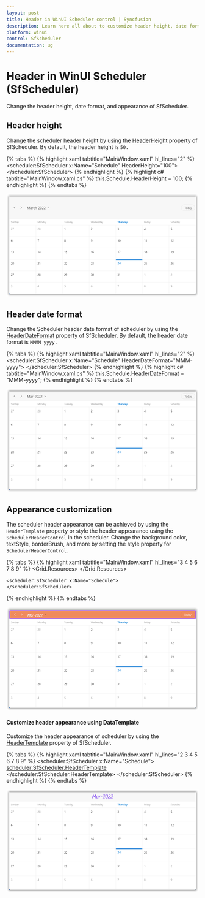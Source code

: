 ```yaml
---
layout: post
title: Header in WinUI Scheduler control | Syncfusion
description: Learn here all about to customize header height, date format and appearance of Syncfusion WinUI Scheduler (SfScheduler) control and more. 
platform: winui
control: SfScheduler
documentation: ug
---
```


# Header in WinUI Scheduler (SfScheduler)

Change the header height, date format, and appearance of SfScheduler.

## Header height

Change the scheduler header height by using the [HeaderHeight](https://help.syncfusion.com/cr/winui/Syncfusion.UI.Xaml.Scheduler.SfScheduler.html#Syncfusion_UI_Xaml_Scheduler_SfScheduler_HeaderHeight) property of SfScheduler. By default, the header height is `50.`

{% tabs %}
{% highlight xaml tabtitle="MainWindow.xaml" hl_lines="2" %}
<scheduler:SfScheduler x:Name="Schedule" 
                       HeaderHeight="100">
</scheduler:SfScheduler>
{% endhighlight %}
{% highlight c# tabtitle="MainWindow.xaml.cs" %}
this.Schedule.HeaderHeight = 100;
{% endhighlight %}
{% endtabs %}

![change-header-height-in-winui-scheduler-timeslot-view](Header_Images/header-height-in-winui-scheduler.png)

## Header date format

Change the Scheduler header date format of scheduler by using the [HeaderDateFormat](https://help.syncfusion.com/cr/winui/Syncfusion.UI.Xaml.Scheduler.SfScheduler.html#Syncfusion_UI_Xaml_Scheduler_SfScheduler_HeaderDateFormat) property of SfScheduler. By default, the header date format is `MMMM yyyy.`

{% tabs %}
{% highlight xaml tabtitle="MainWindow.xaml" hl_lines="2" %}
<scheduler:SfScheduler x:Name="Schedule" 
                       HeaderDateFormat="MMM-yyyy">
</scheduler:SfScheduler>
{% endhighlight %}
{% highlight c# tabtitle="MainWindow.xaml.cs" %}
this.Schedule.HeaderDateFormat = "MMM-yyyy";
{% endhighlight %}
{% endtabs %}

![customize-header-date-format-in-winui-scheduler-timeslot-view](Header_Images/customize-header-date-format-in-winui-scheduler.png)

## Appearance customization

The scheduler header appearance can be achieved by using the `HeaderTemplate` property or style the header appearance using the `SchedulerHeaderControl` in the scheduler. Change the background color, textStyle, borderBrush, and more by setting the style property for `SchedulerHeaderControl.`

{% tabs %}
{% highlight xaml tabtitle="MainWindow.xaml" hl_lines="3 4 5 6 7 8 9" %}
<Grid>
    <Grid.Resources>
        <Style TargetType="scheduler:SchedulerHeaderControl">
            <Setter Property="Background" Value="#f08a5d"/>
            <Setter Property="Foreground" Value="White"/>
            <Setter Property="FontStyle" Value="Italic"/>
            <Setter Property="BorderBrush" Value="BlueViolet"/>
            <Setter Property="BorderThickness" Value="2"/>
        </Style>
    </Grid.Resources>

    <scheduler:SfScheduler x:Name="Schedule">
    </scheduler:SfScheduler>
</Grid>
{% endhighlight %}
{% endtabs %}

![customize-the-scheduler-header-appearance-in-winui-scheduler-timeslot-view](Header_Images/customize-the-scheduler-header-appearance-in-winui-scheduler.png)

#### Customize header appearance using DataTemplate

Customize the header appearance of scheduler by using the [HeaderTemplate](https://help.syncfusion.com/cr/winui/Syncfusion.UI.Xaml.Scheduler.SfScheduler.html#Syncfusion_UI_Xaml_Scheduler_SfScheduler_HeaderTemplate) property of SfScheduler.

{% tabs %}
{% highlight xaml tabtitle="MainWindow.xaml" hl_lines="2 3 4 5 6 7 8 9" %}
<scheduler:SfScheduler x:Name="Schedule">
    <scheduler:SfScheduler.HeaderTemplate>
        <DataTemplate>
                <TextBlock FontStyle="Italic"
                           Foreground="#8551F2"
                           FontSize="25"
                           Text="{Binding}"/>
        </DataTemplate>
    </scheduler:SfScheduler.HeaderTemplate>
</scheduler:SfScheduler>
{% endhighlight %}
{% endtabs %}


![customize-the-scheduler-header-appearance-using data-template-in-winui-scheduler-timeslot-view](Header_Images/customize-the-scheduler-header-appearance-using-data-template-in-winui-scheduler.png)
